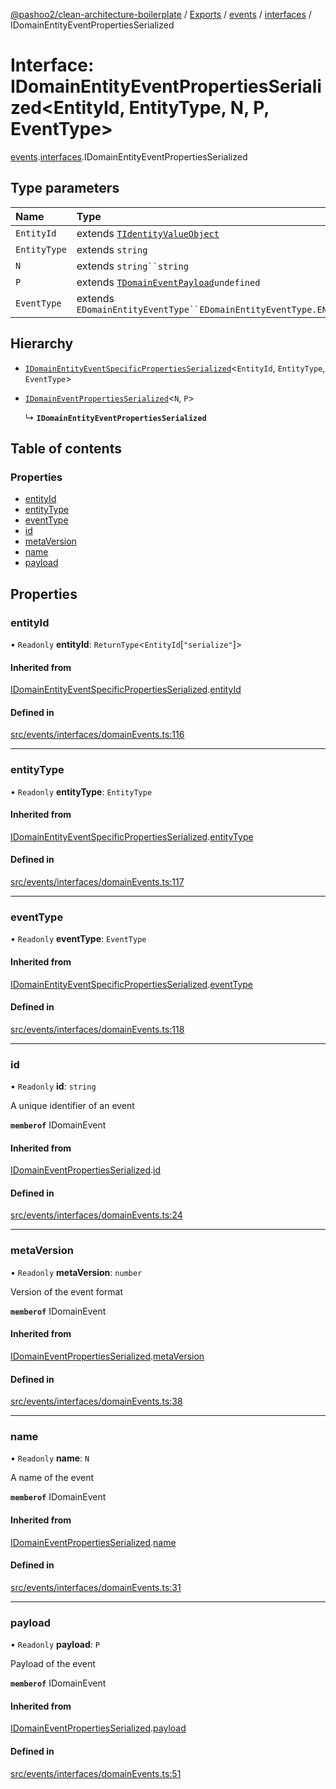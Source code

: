 [@pashoo2/clean-architecture-boilerplate](../README.md) / [Exports](../modules.md) / [events](../modules/events.md) / [interfaces](../modules/events.interfaces.md) / IDomainEntityEventPropertiesSerialized

# Interface: IDomainEntityEventPropertiesSerialized<EntityId, EntityType, N, P, EventType\>

[events](../modules/events.md).[interfaces](../modules/events.interfaces.md).IDomainEntityEventPropertiesSerialized

## Type parameters

| Name | Type |
| :------ | :------ |
| `EntityId` | extends [`TIdentityValueObject`](../modules/valueobject.interfaces.md#tidentityvalueobject) |
| `EntityType` | extends `string` |
| `N` | extends `string``string` |
| `P` | extends [`TDomainEventPayload`](../modules/events.interfaces.md#tdomaineventpayload)`undefined` |
| `EventType` | extends `EDomainEntityEventType``EDomainEntityEventType.ENTITY_EVENT` |

## Hierarchy

- [`IDomainEntityEventSpecificPropertiesSerialized`](events.interfaces.idomainentityeventspecificpropertiesserialized.md)<`EntityId`, `EntityType`, `EventType`\>

- [`IDomainEventPropertiesSerialized`](events.interfaces.idomaineventpropertiesserialized.md)<`N`, `P`\>

  ↳ **`IDomainEntityEventPropertiesSerialized`**

## Table of contents

### Properties

- [entityId](events.interfaces.idomainentityeventpropertiesserialized.md#entityid)
- [entityType](events.interfaces.idomainentityeventpropertiesserialized.md#entitytype)
- [eventType](events.interfaces.idomainentityeventpropertiesserialized.md#eventtype)
- [id](events.interfaces.idomainentityeventpropertiesserialized.md#id)
- [metaVersion](events.interfaces.idomainentityeventpropertiesserialized.md#metaversion)
- [name](events.interfaces.idomainentityeventpropertiesserialized.md#name)
- [payload](events.interfaces.idomainentityeventpropertiesserialized.md#payload)

## Properties

### entityId

• `Readonly` **entityId**: `ReturnType`<`EntityId`[``"serialize"``]\>

#### Inherited from

[IDomainEntityEventSpecificPropertiesSerialized](events.interfaces.idomainentityeventspecificpropertiesserialized.md).[entityId](events.interfaces.idomainentityeventspecificpropertiesserialized.md#entityid)

#### Defined in

[src/events/interfaces/domainEvents.ts:116](https://github.com/pashoo2/clean-architecture-boilerplate/blob/e82048b/src/events/interfaces/domainEvents.ts#L116)

___

### entityType

• `Readonly` **entityType**: `EntityType`

#### Inherited from

[IDomainEntityEventSpecificPropertiesSerialized](events.interfaces.idomainentityeventspecificpropertiesserialized.md).[entityType](events.interfaces.idomainentityeventspecificpropertiesserialized.md#entitytype)

#### Defined in

[src/events/interfaces/domainEvents.ts:117](https://github.com/pashoo2/clean-architecture-boilerplate/blob/e82048b/src/events/interfaces/domainEvents.ts#L117)

___

### eventType

• `Readonly` **eventType**: `EventType`

#### Inherited from

[IDomainEntityEventSpecificPropertiesSerialized](events.interfaces.idomainentityeventspecificpropertiesserialized.md).[eventType](events.interfaces.idomainentityeventspecificpropertiesserialized.md#eventtype)

#### Defined in

[src/events/interfaces/domainEvents.ts:118](https://github.com/pashoo2/clean-architecture-boilerplate/blob/e82048b/src/events/interfaces/domainEvents.ts#L118)

___

### id

• `Readonly` **id**: `string`

A unique identifier of an event

**`memberof`** IDomainEvent

#### Inherited from

[IDomainEventPropertiesSerialized](events.interfaces.idomaineventpropertiesserialized.md).[id](events.interfaces.idomaineventpropertiesserialized.md#id)

#### Defined in

[src/events/interfaces/domainEvents.ts:24](https://github.com/pashoo2/clean-architecture-boilerplate/blob/e82048b/src/events/interfaces/domainEvents.ts#L24)

___

### metaVersion

• `Readonly` **metaVersion**: `number`

Version of the event format

**`memberof`** IDomainEvent

#### Inherited from

[IDomainEventPropertiesSerialized](events.interfaces.idomaineventpropertiesserialized.md).[metaVersion](events.interfaces.idomaineventpropertiesserialized.md#metaversion)

#### Defined in

[src/events/interfaces/domainEvents.ts:38](https://github.com/pashoo2/clean-architecture-boilerplate/blob/e82048b/src/events/interfaces/domainEvents.ts#L38)

___

### name

• `Readonly` **name**: `N`

A name of the event

**`memberof`** IDomainEvent

#### Inherited from

[IDomainEventPropertiesSerialized](events.interfaces.idomaineventpropertiesserialized.md).[name](events.interfaces.idomaineventpropertiesserialized.md#name)

#### Defined in

[src/events/interfaces/domainEvents.ts:31](https://github.com/pashoo2/clean-architecture-boilerplate/blob/e82048b/src/events/interfaces/domainEvents.ts#L31)

___

### payload

• `Readonly` **payload**: `P`

Payload of the event

**`memberof`** IDomainEvent

#### Inherited from

[IDomainEventPropertiesSerialized](events.interfaces.idomaineventpropertiesserialized.md).[payload](events.interfaces.idomaineventpropertiesserialized.md#payload)

#### Defined in

[src/events/interfaces/domainEvents.ts:51](https://github.com/pashoo2/clean-architecture-boilerplate/blob/e82048b/src/events/interfaces/domainEvents.ts#L51)
